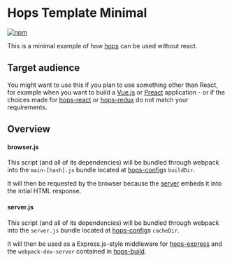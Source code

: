 # Hops Template Minimal

[![npm](https://img.shields.io/npm/v/hops-template-minimal/next.svg)](https://www.npmjs.com/package/hops-template-minimal)

This is a minimal example of how [hops](https://github.com/xing/hops) can be used without react.

## Target audience

You might want to use this if you plan to use something other than React, for example when you want to build a [Vue.js](https://vuejs.org) or [Preact](https://preactjs.com) application - or if the choices made for [hops-react](https://github.com/xing/hops/tree/master/packages/react) or [hops-redux](https://github.com/xing/hops/tree/master/packages/redux) do not match your requirements.

## Overview

#### browser.js

This script (and all of its dependencies) will be bundled through webpack into the `main-[hash].js` bundle located at [hops-config](https://github.com/xing/hops/tree/master/packages/config)s `buildDir`.

It will then be requested by the browser because the [server](#server.js) embeds it into the intial HTML response.

#### server.js

This script (and all of its dependencies) will be bundled through webpack into the `server.js` bundle located at [hops-config](https://github.com/xing/hops/tree/master/packages/config)s `cacheDir`.

It will then be used as a Express.js-style middleware for [hops-express](https://github.com/xing/hops/tree/master/packages/express) and the `webpack-dev-server` contained in [hops-build](https://github.com/xing/hops/tree/master/packages/build).
